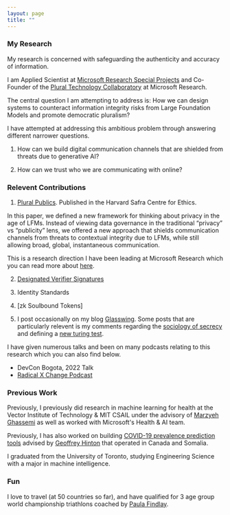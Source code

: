 ```yaml
---
layout: page
title: ""
---
```


### My Research 

My research is concerned with safeguarding the authenticity and accuracy of information. 

I am Applied Scientist at [Microsoft Research Special Projects](https://www.microsoft.com/en-us/research/group/microsoft-research-special-projects/) and Co-Founder of the [Plural Technology Collaboratory](https://www.microsoft.com/en-us/research/group/plural-technology-collaboratory/) at Microsoft Research. 

The central question I am attempting to address is: How we can design systems to counteract information integrity risks from Large Foundation Models and promote democratic pluralism? 

I have attempted at addressing this ambitious problem through answering different narrower questions. 

1. How can we build digital communication channels that are shielded from threats due to generative AI?

2. How can we trust who we are communicating with online? 

### Relevent Contributions

1) [Plural Publics](https://gettingplurality.org/2023/03/18/plural-publics/). Published in the Harvard Safra Centre for Ethics. 

In this paper, we defined a new framework for thinking about privacy in the age of LFMs. Instead of viewing data governance in the traditional “privacy” vs “publicity” lens, we offered a new approach that shields communication channels from threats to contextual integrity due to LFMs, while still allowing broad, global, instantaneous communication.

This is a research direction I have been leading at Microsoft Research which you can read more about [here](https://www.microsoft.com/en-us/research/group/plural-technology-collaboratory/articles/plural-publics/). 

2. [Designated Verifier Signatures](https://ethresear.ch/t/designated-verifier-signatures/15100)

3. Identity Standards



4. [zk Soulbound Tokens]

5. I post occasionally on my blog [Glasswing](https://shreyjaineth.substack.com/). Some posts that are particularly relevent is my comments regarding the [sociology of secrecy](https://shreyjaineth.substack.com/p/sociology-of-secrecy-and-secret-societies) and defining a [new turing test](https://shreyjaineth.substack.com/p/we-need-a-new-turing-test). 

I have given numerous talks and been on many podcasts relating to this research which you can also find below. 

- DevCon Bogota, 2022 Talk 
- [Radical X Change Podcast](https://radicalxchange-s.simplecast.com/episodes/shrey-jain-applied-scientist-at-microsoft-research-special-projects)

### Previous Work 

Previously, I previously did research in machine learning for health at the Vector Institute of Technology & MIT CSAIL under the advisory of [Marzyeh Ghassemi](https://healthyml.org/people/) as well as worked with Microsoft's Health & AI team. 

Previously, I has also worked on building [COVID-19 prevalence prediction tools](https://flatten.ca) advised by [Geoffrey Hinton](https://www.cs.toronto.edu/~hinton/) that operated in Canada and Somalia. 

I graduated from the University of Toronto, studying Engineering Science with a major in machine intelligence. 

### Fun 

I love to travel (at 50 countries so far), and have qualified for 3 age group world championship triathlons coached by [Paula Findlay](https://www.instagram.com/paula_findlay/?hl=en).